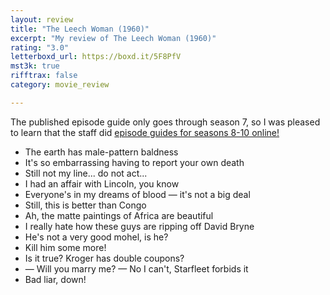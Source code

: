 ```yaml
---
layout: review
title: "The Leech Woman (1960)"
excerpt: "My review of The Leech Woman (1960)"
rating: "3.0"
letterboxd_url: https://boxd.it/5F8PfV
mst3k: true
rifftrax: false
category: movie_review

---
```


The published episode guide only goes through season 7, so I was pleased to learn that the staff did <a href="https://www.mst3kinfo.com/aceg/index.html" title="episode guides for seasons 8-10 online!">episode guides for seasons 8-10 online!</a>

* The earth has male-pattern baldness
* It's so embarrassing having to report your own death
* Still not my line... do not act...
* I had an affair with Lincoln, you know 
* Everyone's in my dreams of blood — it's not a big deal
* Still, this is better than Congo
* Ah, the matte paintings of Africa are beautiful 
* I really hate how these guys are ripping off David Bryne
* He's not a very good mohel, is he?
* Kill him some more!
* Is it true? Kroger has double coupons?
* — Will you marry me? — No I can't, Starfleet forbids it
* Bad liar, down!
